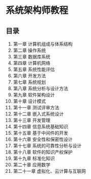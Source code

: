 # 系统架构师教程

## 目录

1. 第一章 计算机组成与体系结构
2. 第二章 操作系统
3. 第三章 数据库系统
4. 第四章 计算机网络
5. 第五章 系统性能评估
6. 第六章 开发方法
7. 第七章 系统规划
8. 第八章 系统分析与设计方法
9. 第九章 软件架构设计
10. 第十章 设计模式
11. 第十一章 测试评审方法
12. 第十二章 嵌入式系统设计
13. 第十三章 开发管理
14. 第十四章 信息系统基础知识
15. 第十五章 基于中间件的开发
16. 第十六章 安全性和保密性设计
17. 第十七章 系统的可靠性分析与设计
18. 第十八章 软件的知识产权保护
19. 第十九章 标准化知识
20. 第二十章 应用数学
21. 第二十一章 虚拟化、云计算与互联网
